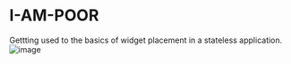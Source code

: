 # I-AM-POOR
Gettting used to the basics of widget placement in a stateless application.
![image](https://user-images.githubusercontent.com/81343012/174226560-0413b7db-86d2-474b-bd08-6a0d220c4c90.png)
